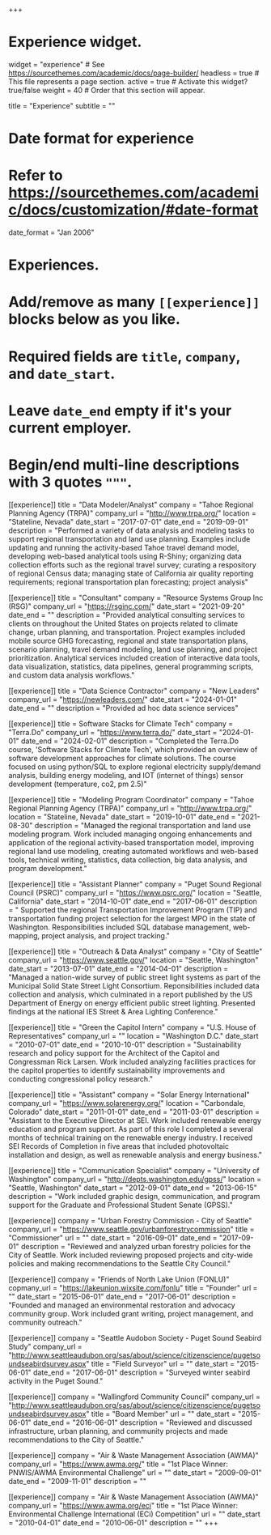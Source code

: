+++
# Experience widget.
widget = "experience"  # See https://sourcethemes.com/academic/docs/page-builder/
headless = true  # This file represents a page section.
active = true  # Activate this widget? true/false
weight = 40  # Order that this section will appear.

title = "Experience"
subtitle = ""

# Date format for experience
#   Refer to https://sourcethemes.com/academic/docs/customization/#date-format
date_format = "Jan 2006"

# Experiences.
#   Add/remove as many `[[experience]]` blocks below as you like.
#   Required fields are `title`, `company`, and `date_start`.
#   Leave `date_end` empty if it's your current employer.
#   Begin/end multi-line descriptions with 3 quotes `"""`.

[[experience]]
  title = "Data Modeler/Analyst"
  company = "Tahoe Regional Planning Agency (TRPA)"
  company_url = "http://www.trpa.org/"
  location = "Stateline, Nevada"
  date_start = "2017-07-01"
  date_end = "2019-09-01"
  description = "Performed a variety of data analysis and modeling tasks to support regional transportation and land use planning. Examples include updating and running the activity-based Tahoe travel demand model, developing web-based analytical tools using R-Shiny; organizing data collection efforts such as the regional travel survey; curating a respository of regional Census data; managing state of California air quality reporting requirements; regional transportation plan forecasting; project analysis"

[[experience]]
  title = "Consultant"
  company = "Resource Systems Group Inc (RSG)"
  company_url = "https://rsginc.com/"
  date_start = "2021-09-20"
  date_end = ""
  description = "Provided analytical consulting services to clients on throughout the United States on projects related to climate change, urban planning, and transportation. Project examples included mobile source GHG forecasting, regional and state transportation plans, scenario planning, travel demand modeling, land use planning, and project prioritization. Analytical services included creation of interactive data tools, data visualization, statistics, data pipelines, general programming scripts, and custom data analysis workflows."

[[experience]]
  title = "Data Science Contractor"
  company = "New Leaders"
  company_url = "https://newleaders.com/"
  date_start = "2024-01-01"
  date_end = ""
  description = "Provided ad hoc data science services"
  
[[experience]]
  title = Software Stacks for Climate Tech"
  company = "Terra.Do"
  company_url = "https://www.terra.do/"
  date_start = "2024-01-01"
  date_end = "2024-02-01"
  description = "Completed the Terra.Do course, 'Software Stacks for Climate Tech', which provided an overview of software development approaches for climate solutions. The course focused on using python/SQL to explore regional electricity supply/demand analysis, building energy modeling, and IOT (internet of things) sensor development (temperature, co2, pm 2.5)"
  
[[experience]]
  title = "Modeling Program Coordinator"
  company = "Tahoe Regional Planning Agency (TRPA)"
  company_url = "http://www.trpa.org/"
  location = "Stateline, Nevada"
  date_start = "2019-10-01"
  date_end = "2021-08-30"
  description = "Managed the regional transportation and land use modeling program. Work included managing ongoing enhancements and application of the regional activity-based transportation model, improving regional land use modeling, creating automated workflows and web-based tools, technical writing, statistics, data collection, big data analysis, and program development."
  
[[experience]]
  title = "Assistant Planner"
  company = "Puget Sound Regional Council (PSRC)"
  company_url = "https://www.psrc.org/"
  location = "Seattle, California"
  date_start = "2014-10-01"
  date_end = "2017-06-01"
  description = " Supported the regional Transportation Improvement Program (TIP) and transportation funding project selection for the largest MPO in the state of Washington. Responsibilities included SQL database management, web-mapping, project analysis, and project tracking."

[[experience]]
  title = "Outreach & Data Analyst"
  company = "City of Seattle"
  company_url = "https://www.seattle.gov/"
  location = "Seattle, Washington"
  date_start = "2013-07-01"
  date_end = "2014-04-01"
  description = "Managed a nation-wide survey of public street light systems as part of the Municipal Solid State Street Light Consortium. Reponsibilities included data collection and analysis, which culminated in a report published by the US Department of Energy on energy efficient public street lighting. Presented findings at the national IES Street & Area Lighting Conference."

[[experience]]
  title = "Green the Capitol Intern"
  company = "U.S. House of Representatives"
  company_url = ""
  location = "Washington D.C."
  date_start = "2010-07-01"
  date_end = "2010-10-01"
  description = "Sustainability research and policy support for the Architect of the Capitol and Congressman Rick Larsen. Work included analyzing facilities practices for the capitol properties to identify sustainability improvements and conducting  congressional policy research."

[[experience]]
  title = "Assistant"
  company = "Solar Energy International"
  company_url = "https://www.solarenergy.org/"
  location = "Carbondale, Colorado"
  date_start = "2011-01-01"
  date_end = "2011-03-01"
  description = "Assistant to the Executive Director at SEI. Work included renewable energy education and program support. As part of this role I completed a several months of technical training on the renewable energy industry. I received SEI Records of Completion in five areas that included photovoltaic installation and design, as well as renewable analysis and energy business."
  
[[experience]]
  title = "Communication Specialist"
  company = "University of Washington"
  company_url = "http://depts.washington.edu/gpss/"
  location = "Seattle, Washington"
  date_start = "2012-09-01"
  date_end = "2013-06-15"
  description = "Work included graphic design, communication, and program support for the Graduate and Professional Student Senate (GPSS)."


[[experience]]
  company = "Urban Forestry Commission - City of Seattle"
  company_url = "https://www.seattle.gov/urbanforestrycommission"
  title = "Commissioner"
  url = ""
  date_start = "2016-09-01"
  date_end = "2017-09-01" 
  description = "Reviewed and analyzed urban forestry policies for the City of Seattle. Work included reviewing proposed projects and city-wide policies and making recommendations to the Seattle City Council."
  
[[experience]]
  company = "Friends of North Lake Union (FONLU)"
  copmany_url = "https://lakeunion.wixsite.com/fonlu"
  title = "Founder"
  url = ""
  date_start = "2015-06-01"
  date_end = "2017-06-01"
  description = "Founded and managed an environmental restoration and advocacy community group. Work included grant writing, project management, and community outreach."
  
[[experience]]
  company = "Seattle Audobon Society - Puget Sound Seabird Study"
  company_url = "http://www.seattleaudubon.org/sas/about/science/citizenscience/pugetsoundseabirdsurvey.aspx"
  title = "Field Surveyor"
  url = ""
  date_start = "2015-06-01"
  date_end = "2017-06-01"
  description = "Surveyed winter seabird activity in the Puget Sound."
  
[[experience]]
  company = "Wallingford Community Council"
  company_url = "http://www.seattleaudubon.org/sas/about/science/citizenscience/pugetsoundseabirdsurvey.aspx"
  title = "Board Member"
  url = ""
  date_start = "2015-06-01"
  date_end = "2016-06-01"
  description = "Reviewed and discussed infrastructure, urban planning, and community projects and made recommendations to the City of Seattle."

[[experience]]
  company = "Air & Waste Management Association (AWMA)"
  company_url = "https://www.awma.org/"
  title = "1st Place Winner: PNWIS/AWMA Environmental Challenge"
  url = ""
  date_start = "2009-09-01"
  date_end = "2009-11-01"
  description = ""
  
[[experience]]
  company = "Air & Waste Management Association (AWMA)"
  company_url = "https://www.awma.org/eci"
  title = "1st Place Winner: Environmental Challenge International (ECi) Competition"
  url = ""
  date_start = "2010-04-01"
  date_end = "2010-06-01"
  description = ""
+++
